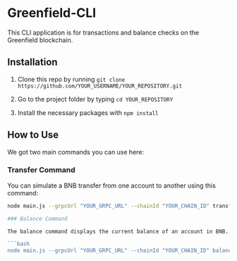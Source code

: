 # Greenfield-CLI

This CLI application is for transactions and balance checks on the Greenfield blockchain. 

## Installation

1. Clone this repo by running `git clone https://github.com/YOUR_USERNAME/YOUR_REPOSITORY.git`

2. Go to the project folder by typing `cd YOUR_REPOSITORY`

3. Install the necessary packages with `npm install`

## How to Use

We got two main commands you can use here:

### Transfer Command

You can simulate a BNB transfer from one account to another using this command:

```bash
node main.js --grpcUrl "YOUR_GRPC_URL" --chainId "YOUR_CHAIN_ID" transfer "source_address" "destination_address" "amount"

### Balance Command

The balance command displays the current balance of an account in BNB. Here's how you can use it:

```bash
node main.js --grpcUrl "YOUR_GRPC_URL" --chainId "YOUR_CHAIN_ID" balance "address"
